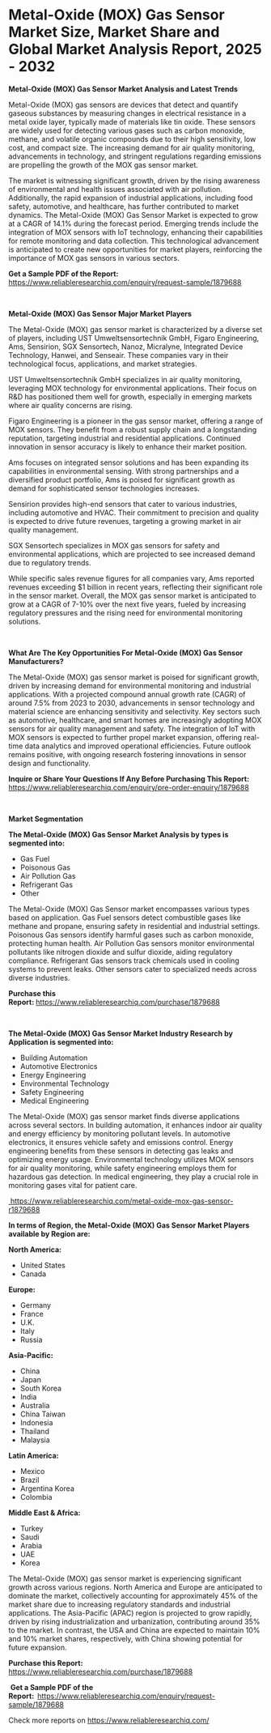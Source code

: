 <p><h1>Metal-Oxide (MOX) Gas Sensor Market Size, Market Share and Global Market Analysis Report, 2025 - 2032</h1></p><p><strong>Metal-Oxide (MOX) Gas Sensor Market Analysis and Latest Trends</strong></p>
<p><p>Metal-Oxide (MOX) gas sensors are devices that detect and quantify gaseous substances by measuring changes in electrical resistance in a metal oxide layer, typically made of materials like tin oxide. These sensors are widely used for detecting various gases such as carbon monoxide, methane, and volatile organic compounds due to their high sensitivity, low cost, and compact size. The increasing demand for air quality monitoring, advancements in technology, and stringent regulations regarding emissions are propelling the growth of the MOX gas sensor market.</p><p>The market is witnessing significant growth, driven by the rising awareness of environmental and health issues associated with air pollution. Additionally, the rapid expansion of industrial applications, including food safety, automotive, and healthcare, has further contributed to market dynamics. The Metal-Oxide (MOX) Gas Sensor Market is expected to grow at a CAGR of 14.1% during the forecast period. Emerging trends include the integration of MOX sensors with IoT technology, enhancing their capabilities for remote monitoring and data collection. This technological advancement is anticipated to create new opportunities for market players, reinforcing the importance of MOX gas sensors in various sectors.</p></p>
<p><strong>Get a Sample PDF of the Report:&nbsp;</strong> <a href="https://www.reliableresearchiq.com/enquiry/request-sample/1879688?utm_campaign=2739&utm_medium=2&utm_source=Github&utm_content=ia&utm_term=07042025&utm_id=metal-oxide-mox-gas-sensor">https://www.reliableresearchiq.com/enquiry/request-sample/1879688</a></p>
<p>&nbsp;</p>
<p><strong>Metal-Oxide (MOX) Gas Sensor Major Market Players</strong></p>
<p><p>The Metal-Oxide (MOX) gas sensor market is characterized by a diverse set of players, including UST Umweltsensortechnik GmbH, Figaro Engineering, Ams, Sensirion, SGX Sensortech, Nanoz, Micralyne, Integrated Device Technology, Hanwei, and Senseair. These companies vary in their technological focus, applications, and market strategies.</p><p>UST Umweltsensortechnik GmbH specializes in air quality monitoring, leveraging MOX technology for environmental applications. Their focus on R&D has positioned them well for growth, especially in emerging markets where air quality concerns are rising.</p><p>Figaro Engineering is a pioneer in the gas sensor market, offering a range of MOX sensors. They benefit from a robust supply chain and a longstanding reputation, targeting industrial and residential applications. Continued innovation in sensor accuracy is likely to enhance their market position.</p><p>Ams focuses on integrated sensor solutions and has been expanding its capabilities in environmental sensing. With strong partnerships and a diversified product portfolio, Ams is poised for significant growth as demand for sophisticated sensor technologies increases.</p><p>Sensirion provides high-end sensors that cater to various industries, including automotive and HVAC. Their commitment to precision and quality is expected to drive future revenues, targeting a growing market in air quality management.</p><p>SGX Sensortech specializes in MOX gas sensors for safety and environmental applications, which are projected to see increased demand due to regulatory trends.</p><p>While specific sales revenue figures for all companies vary, Ams reported revenues exceeding $1 billion in recent years, reflecting their significant role in the sensor market. Overall, the MOX gas sensor market is anticipated to grow at a CAGR of 7-10% over the next five years, fueled by increasing regulatory pressures and the rising need for environmental monitoring solutions.</p></p>
<p>&nbsp;</p>
<p><strong>What Are The Key Opportunities For Metal-Oxide (MOX) Gas Sensor Manufacturers?</strong></p>
<p><p>The Metal-Oxide (MOX) gas sensor market is poised for significant growth, driven by increasing demand for environmental monitoring and industrial applications. With a projected compound annual growth rate (CAGR) of around 7.5% from 2023 to 2030, advancements in sensor technology and material science are enhancing sensitivity and selectivity. Key sectors such as automotive, healthcare, and smart homes are increasingly adopting MOX sensors for air quality management and safety. The integration of IoT with MOX sensors is expected to further propel market expansion, offering real-time data analytics and improved operational efficiencies. Future outlook remains positive, with ongoing research fostering innovations in sensor design and functionality.</p></p>
<p><strong>Inquire or Share Your Questions If Any Before Purchasing This Report:</strong> <a href="https://www.reliableresearchiq.com/enquiry/pre-order-enquiry/1879688?utm_campaign=2739&utm_medium=2&utm_source=Github&utm_content=ia&utm_term=07042025&utm_id=metal-oxide-mox-gas-sensor">https://www.reliableresearchiq.com/enquiry/pre-order-enquiry/1879688</a></p>
<p>&nbsp;</p>
<p><strong>Market Segmentation</strong></p>
<p><strong>The Metal-Oxide (MOX) Gas Sensor Market Analysis by types is segmented into:</strong></p>
<p><ul><li>Gas Fuel</li><li>Poisonous Gas</li><li>Air Pollution Gas</li><li>Refrigerant Gas</li><li>Other</li></ul></p>
<p><p>The Metal-Oxide (MOX) Gas Sensor market encompasses various types based on application. Gas Fuel sensors detect combustible gases like methane and propane, ensuring safety in residential and industrial settings. Poisonous Gas sensors identify harmful gases such as carbon monoxide, protecting human health. Air Pollution Gas sensors monitor environmental pollutants like nitrogen dioxide and sulfur dioxide, aiding regulatory compliance. Refrigerant Gas sensors track chemicals used in cooling systems to prevent leaks. Other sensors cater to specialized needs across diverse industries.</p></p>
<p><strong>Purchase this Report:&nbsp;</strong><a href="https://www.reliableresearchiq.com/purchase/1879688?utm_campaign=2739&utm_medium=2&utm_source=Github&utm_content=ia&utm_term=07042025&utm_id=metal-oxide-mox-gas-sensor">https://www.reliableresearchiq.com/purchase/1879688</a></p>
<p>&nbsp;</p>
<p><strong>The Metal-Oxide (MOX) Gas Sensor Market Industry Research by Application is segmented into:</strong></p>
<p><ul><li>Building Automation</li><li>Automotive Electronics</li><li>Energy Engineering</li><li>Environmental Technology</li><li>Safety Engineering</li><li>Medical Engineering</li></ul></p>
<p><p>The Metal-Oxide (MOX) gas sensor market finds diverse applications across several sectors. In building automation, it enhances indoor air quality and energy efficiency by monitoring pollutant levels. In automotive electronics, it ensures vehicle safety and emissions control. Energy engineering benefits from these sensors in detecting gas leaks and optimizing energy usage. Environmental technology utilizes MOX sensors for air quality monitoring, while safety engineering employs them for hazardous gas detection. In medical engineering, they play a crucial role in monitoring gases vital for patient care.</p></p>
<p><a href="https://www.reliableresearchiq.com/metal-oxide-mox-gas-sensor-r1879688?utm_campaign=2739&utm_medium=2&utm_source=Github&utm_content=ia&utm_term=07042025&utm_id=metal-oxide-mox-gas-sensor">&nbsp;https://www.reliableresearchiq.com/metal-oxide-mox-gas-sensor-r1879688</a></p>
<p><strong>In terms of Region, the Metal-Oxide (MOX) Gas Sensor Market Players available by Region are:</strong></p>
<p>
    <p> <strong> North America: </strong>
        <ul>
            <li>United States</li>
            <li>Canada</li>
        </ul>
        </p> 
    <p> <strong> Europe: </strong>
        <ul>
            <li>Germany</li>
            <li>France</li>
            <li>U.K.</li>
            <li>Italy</li>
            <li>Russia</li>
        </ul>
        </p> 
    <p> <strong> Asia-Pacific: </strong>
        <ul>
            <li>China</li>
            <li>Japan</li>
            <li>South Korea</li>
            <li>India</li>
            <li>Australia</li>
            <li>China Taiwan</li>
            <li>Indonesia</li>
            <li>Thailand</li>
            <li>Malaysia</li>
        </ul>
        </p> 
    <p> <strong> Latin America: </strong>
        <ul>
            <li>Mexico</li>
            <li>Brazil</li>
            <li>Argentina Korea</li>
            <li>Colombia</li>
        </ul>
        </p> 
    <p> <strong> Middle East & Africa: </strong>
        <ul>
            <li>Turkey</li>
            <li>Saudi</li>
            <li>Arabia</li>
            <li>UAE</li>
            <li>Korea</li>
        </ul>
    </p>
    </p>
<p><p>The Metal-Oxide (MOX) gas sensor market is experiencing significant growth across various regions. North America and Europe are anticipated to dominate the market, collectively accounting for approximately 45% of the market share due to increasing regulatory standards and industrial applications. The Asia-Pacific (APAC) region is projected to grow rapidly, driven by rising industrialization and urbanization, contributing around 35% to the market. In contrast, the USA and China are expected to maintain 10% and 10% market shares, respectively, with China showing potential for future expansion.</p></p>
<p><strong>Purchase this Report: </strong><a href="https://www.reliableresearchiq.com/purchase/1879688?utm_campaign=2739&utm_medium=2&utm_source=Github&utm_content=ia&utm_term=07042025&utm_id=metal-oxide-mox-gas-sensor">https://www.reliableresearchiq.com/purchase/1879688</a></p>
<p>&nbsp;<strong>Get a Sample PDF of the Report:&nbsp;&nbsp;</strong><a href="https://www.reliableresearchiq.com/enquiry/request-sample/1879688?utm_campaign=2739&utm_medium=2&utm_source=Github&utm_content=ia&utm_term=07042025&utm_id=metal-oxide-mox-gas-sensor">https://www.reliableresearchiq.com/enquiry/request-sample/1879688</a></p>
<p><strong></strong></p>
<p>Check more reports on <a href="https://www.reliableresearchiq.com/?utm_campaign=2739&utm_medium=2&utm_source=Github&utm_content=ia&utm_term=07042025&utm_id=metal-oxide-mox-gas-sensor">https://www.reliableresearchiq.com/</a></p>